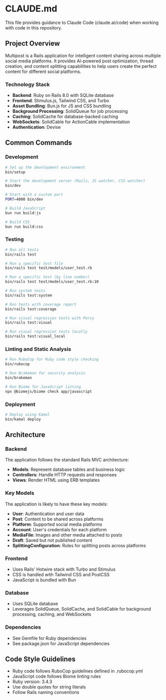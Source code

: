 # CLAUDE.md

This file provides guidance to Claude Code (claude.ai/code) when working with code in this repository.

## Project Overview

Multipost is a Rails application for intelligent content sharing across multiple social media platforms. It provides AI-powered post optimization, thread creation, and content splitting capabilities to help users create the perfect content for different social platforms.

### Technology Stack

- **Backend**: Ruby on Rails 8.0 with SQLite database
- **Frontend**: Stimulus.js, Tailwind CSS, and Turbo
- **Asset Bundling**: Bun.js for JS and CSS bundling
- **Background Processing**: SolidQueue for job processing
- **Caching**: SolidCache for database-backed caching
- **WebSockets**: SolidCable for ActionCable implementation
- **Authentication**: Devise

## Common Commands

### Development

```bash
# Set up the development environment
bin/setup

# Start the development server (Rails, JS watcher, CSS watcher)
bin/dev

# Start with a custom port
PORT=4000 bin/dev

# Build JavaScript
bun run build:js

# Build CSS
bun run build:css
```

### Testing

```bash
# Run all tests
bin/rails test

# Run a specific test file
bin/rails test test/models/user_test.rb

# Run a specific test (by line number)
bin/rails test test/models/user_test.rb:10

# Run system tests
bin/rails test:system

# Run tests with coverage report
bin/rails test:coverage

# Run visual regression tests with Percy
bin/rails test:visual

# Run visual regression tests locally
bin/rails test:visual_local
```

### Linting and Static Analysis

```bash
# Run RuboCop for Ruby code style checking
bin/rubocop

# Run Brakeman for security analysis
bin/brakeman

# Run Biome for JavaScript linting
npx @biomejs/biome check app/javascript
```

### Deployment

```bash
# Deploy using Kamal
bin/kamal deploy
```

## Architecture

### Backend

The application follows the standard Rails MVC architecture:

- **Models**: Represent database tables and business logic
- **Controllers**: Handle HTTP requests and responses
- **Views**: Render HTML using ERB templates

### Key Models

The application is likely to have these key models:

- **User**: Authentication and user data
- **Post**: Content to be shared across platforms
- **Platform**: Supported social media platforms
- **Account**: User's credentials for each platform
- **MediaFile**: Images and other media attached to posts
- **Draft**: Saved but not published content
- **SplittingConfiguration**: Rules for splitting posts across platforms

### Frontend

- Uses Rails' Hotwire stack with Turbo and Stimulus
- CSS is handled with Tailwind CSS and PostCSS
- JavaScript is bundled with Bun

### Database

- Uses SQLite database
- Leverages SolidQueue, SolidCache, and SolidCable for background processing, caching, and WebSockets

### Dependencies

- See Gemfile for Ruby dependencies
- See package.json for JavaScript dependencies

## Code Style Guidelines

- Ruby code follows RuboCop guidelines defined in .rubocop.yml
- JavaScript code follows Biome linting rules
- Ruby version: 3.4.3
- Use double quotes for string literals
- Follow Rails naming conventions
